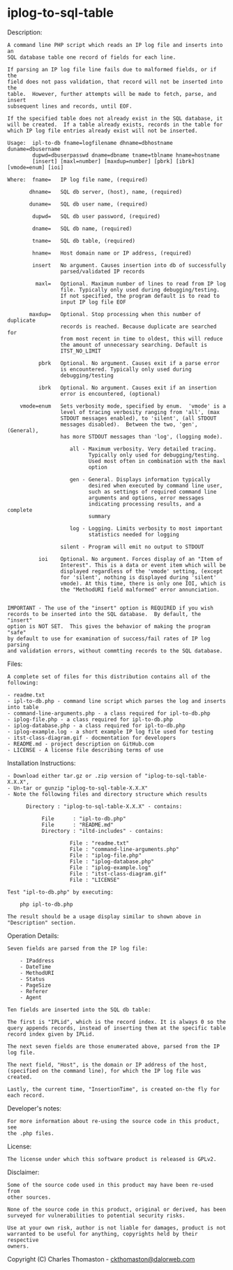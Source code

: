 iplog-to-sql-table
==================

Description:

    A command line PHP script which reads an IP log file and inserts into an
    SQL database table one record of fields for each line.
        
    If parsing an IP log file line fails due to malformed fields, or if the 
    field does not pass validation, that record will not be inserted into the
    table.  However, further attempts will be made to fetch, parse, and insert
    subsequent lines and records, until EOF.
    
    If the specified table does not already exist in the SQL database, it
    will be created.  If a table already exists, records in the table for
    which IP log file entries already exist will not be inserted.
    
    Usage:  ipl-to-db fname=logfilename dhname=dbhostname duname=dbusername
            dupwd=dbuserpasswd dname=dbname tname=tblname hname=hostname
            [insert] [maxl=number] [maxdup=number] [pbrk] [ibrk] [vmode=enum] [ioi]
    
    Where:  fname=   IP log file name, (required)
    
           dhname=   SQL db server, (host), name, (required)
           
           duname=   SQL db user name, (required)
           
            dupwd=   SQL db user password, (required)
            
            dname=   SQL db name, (required)
            
            tname=   SQL db table, (required)
            
            hname=   Host domain name or IP address, (required)
            
            insert   No argument. Causes insertion into db of successfully
                     parsed/validated IP records
                     
             maxl=   Optional. Maximum number of lines to read from IP log
                     file. Typically only used during debugging/testing.
                     If not specified, the program default is to read to
                     input IP log file EOF
                     
           maxdup=   Optional. Stop processing when this number of duplicate
                     records is reached. Because duplicate are searched for
                     from most recent in time to oldest, this will reduce
                     the amount of unnecessary searching. Default is
                     ITST_NO_LIMIT
                         
              pbrk   Optional. No argument. Causes exit if a parse error
                     is encountered. Typically only used during
                     debugging/testing
                     
              ibrk   Optional. No argument. Causes exit if an insertion
                     error is encountered, (optional)
                     
        vmode=enum   Sets verbosity mode, specified by enum.  'vmode' is a
                     level of tracing verbosity ranging from 'all', (max
                     STDOUT messages enabled), to 'silent', (all STDOUT
                     messages disabled).  Between the two, 'gen', (General),
                     has more STDOUT messages than 'log', (logging mode).
                     
                        all - Maximum verbosity. Very detailed tracing.
                              Typically only used for debugging/testing.
                              Used most often in combination with the maxl
                              option
                              
                        gen - General. Displays information typically
                              desired when executed by command line user,
                              such as settings of required command line
                              arguments and options, error messages
                              indicating processing results, and a complete
                              summary  
                              
                        log - Logging. Limits verbosity to most important
                              statistics needed for logging  
                              
                     silent - Program will emit no output to STDOUT
                     
              ioi    Optional. No argument. Forces display of an "Item of
                     Interest". This is a data or event item which will be
                     displayed regardless of the 'vmode' setting, (except
                     for 'silent', nothing is displayed during 'silent'
                     vmode). At this time, there is only one IOI, which is
                     the "MethodURI field malformed" error annunciation.
    
    
    IMPORTANT - The use of the "insert" option is REQUIRED if you wish
    records to be inserted into the SQL database.  By default, the "insert"
    option is NOT SET.  This gives the behavior of making the program "safe"
    by default to use for examination of success/fail rates of IP log parsing
    and validation errors, without commtting records to the SQL database.
    
Files:

    A complete set of files for this distribution contains all of the following:
    
    - readme.txt
    - ipl-to-db.php - command line script which parses the log and inserts into table
    - command-line-arguments.php - a class required for ipl-to-db.php
    - iplog-file.php - a class required for ipl-to-db.php
    - iplog-database.php - a class required for ipl-to-db.php
    - iplog-example.log - a short example IP log file used for testing
    - itst-class-diagram.gif - docmentation for developers
    - README.md - project description on GitHub.com
    - LICENSE - A license file describing terms of use
    
Installation Instructions:

    - Download either tar.gz or .zip version of "iplog-to-sql-table-X.X.X",
    - Un-tar or gunzip "iplog-to-sql-table-X.X.X"
    - Note the following files and directory structure which results
    
          Directory : "iplog-to-sql-table-X.X.X" - contains:
          
               File      : "ipl-to-db.php"
               File      : "README.md"
               Directory : "iltd-includes" - contains:
               
                        File : "readme.txt"
                        File : "command-line-arguments.php"
                        File : "iplog-file.php"
                        File : "iplog-database.php"
                        File : "iplog-example.log"
                        File : "itst-class-diagram.gif"
                        File : "LICENSE"
    
    Test "ipl-to-db.php" by executing:
    
        php ipl-to-db.php
        
    The result should be a usage display similar to shown above in
    "Description" section.
    
Operation Details:

    Seven fields are parsed from the IP log file:

        - IPaddress
        - DateTime
        - MethodURI
        - Status
        - PageSize
        - Referer
        - Agent

    Ten fields are inserted into the SQL db table:

    The first is "IPLid", which is the record index. It is always 0 so the
    query appends records, instead of inserting them at the specific table
    record index given by IPLid.

    The next seven fields are those enumerated above, parsed from the IP
    log file.

    The next field, "Host", is the domain or IP address of the host,
    (specified on the command line), for which the IP log file was created. 

    Lastly, the current time, "InsertionTime", is created on-the fly for
    each record.

Developer's notes:

    For more information about re-using the source code in this product, see
    the .php files.
    
License:

    The license under which this software product is released is GPLv2.  

Disclaimer:

    Some of the source code used in this product may have been re-used from
    other sources.
    
    None of the source code in this product, original or derived, has been
    surveyed for vulnerabilities to potential security risks.
    
    Use at your own risk, author is not liable for damages, product is not
    warranted to be useful for anything, copyrights held by their respective
    owners.


Copyright (C) Charles Thomaston - ckthomaston@dalorweb.com

